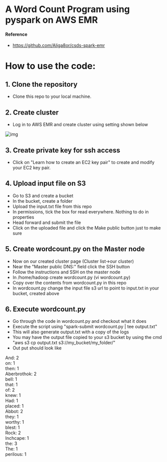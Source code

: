 # A Word Count Program using pyspark on AWS EMR

#### Reference
- https://github.com/Aliga8or/csds-spark-emr

# How to use the code:

## 1. Clone the repository
- Clone this repo to your local machine.

## 2. Create cluster
- Log in to AWS EMR and create cluster using setting shown below

![img](http://imgur.com/Ed6DlBS.jpg)

## 3. Create private key for ssh access
- Click on "Learn how to create an EC2 key pair" to create and modify your EC2 key pair.

## 4. Upload input file on S3
- Go to S3 and create a bucket
- In the bucket, create a folder 
- Upload the input.txt file from this repo
- In permissions, tick the box for read everywhere. Nothing to do in properties
- Head forward and submit the file
- Click on the uploaded file and click the Make public button just to make sure

## 5. Create wordcount.py on the Master node
- Now on our created cluster page (Cluster list->our cluster)
- Near the "Master public DNS:" field click the SSH button
- Follow the instructions and SSH on the master node
- In /home/hadoop create wordcount.py (vi wordcount.py)
- Copy over the contents from wordcount.py in this repo
- In wordcount.py change the input file s3 url to point to input.txt in your bucket, created above

## 6. Execute wordcount.py
- Go through the code in wordcount.py and checkout what it does
- Execute the script using "spark-submit wordcount.py | tee output.txt"
- This will also generate output.txt with a copy of the logs
- You may have the output file copied to your s3 bucket by using the cmd "aws s3 cp output.txt s3://my_bucket/my_folder/"
- Out put should look like

And: 2<br>
on: 1<br>
then: 1<br>
Aberbrothok: 2<br>
bell: 1<br>
that: 1<br>
of: 2<br>
knew: 1<br>
Had: 1<br>
placed: 1<br>
Abbot: 2<br>
they: 1<br>
worthy: 1<br>
blest: 1<br>
Rock: 2<br>
Inchcape: 1<br>
the: 3<br>
The: 1<br>
perilous: 1<br>
